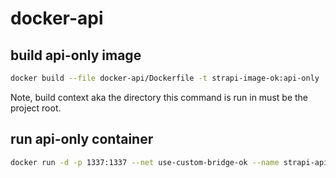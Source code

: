 # docker-api

## build api-only image

```bash
docker build --file docker-api/Dockerfile -t strapi-image-ok:api-only .
```

Note, build context aka the directory this command is run in must be the project root.

## run api-only container

```bash
docker run -d -p 1337:1337 --net use-custom-bridge-ok --name strapi-api-ok strapi-image-ok:api-only
```
